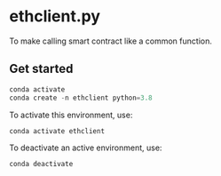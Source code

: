 # ethclient.py
To make calling smart contract like a common function.

## Get started

```python
conda activate
conda create -n ethclient python=3.8
```

To activate this environment, use:
```python
conda activate ethclient
```

To deactivate an active environment, use:
```python
conda deactivate
```